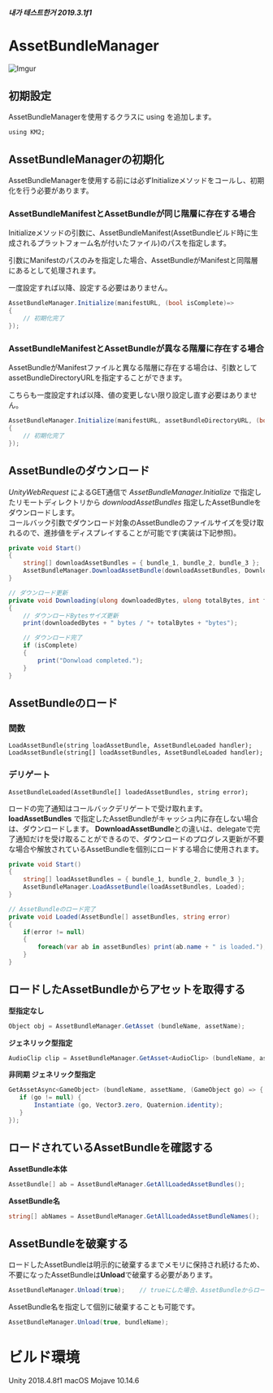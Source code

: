 ##### 내가 테스트한거 2019.3.1f1

# AssetBundleManager

![Imgur](https://i.imgur.com/GD4U1oj.gif)

## 初期設定
AssetBundleManagerを使用するクラスに using を追加します。

`using KM2;`

## AssetBundleManagerの初期化

AssetBundleManagerを使用する前には必ずInitializeメソッドをコールし、初期化を行う必要があります。

### AssetBundleManifestとAssetBundleが同じ階層に存在する場合

Initializeメソッドの引数に、AssetBundleManifest(AssetBundleビルド時に生成されるプラットフォーム名が付いたファイル)のパスを指定します。

引数にManifestのパスのみを指定した場合、AssetBundleがManifestと同階層にあるとして処理されます。

一度設定すれば以降、設定する必要はありません。

```c#
AssetBundleManager.Initialize(manifestURL, (bool isComplete)=>
{
	// 初期化完了
});
```

### AssetBundleManifestとAssetBundleが異なる階層に存在する場合

AssetBundleがManifestファイルと異なる階層に存在する場合は、引数としてassetBundleDirectoryURLを指定することができます。

こちらも一度設定すれば以降、値の変更しない限り設定し直す必要はありません。

```c#
AssetBundleManager.Initialize(manifestURL, assetBundleDirectoryURL, (bool isComplete)=>
{
	// 初期化完了
});
```
## AssetBundleのダウンロード

*UnityWebRequest* によるGET通信で *AssetBundleManager.Initialize* で指定したリモートディレクトリから *downloadAssetBundles* 指定したAssetBundleをダウンロードします。  
コールバック引数でダウンロード対象のAssetBundleのファイルサイズを受け取れるので、進捗値をディスプレイすることが可能です(実装は下記参照)。
    

```C#
private void Start()
{
    string[] downloadAssetBundles = { bundle_1, bundle_2, bundle_3 };
    AssetBundleManager.DownloadAssetBundle(downloadAssetBundles, Downloading);
}

// ダウンロード更新
private void Downloading(ulong downloadedBytes, ulong totalBytes, int fileIndex, bool isComplete, string error)
{
    // ダウンロードBytesサイズ更新
    print(downloadedBytes + " bytes / "+ totalBytes + "bytes");

    // ダウンロード完了
    if (isComplete)
    {
        print("Donwload completed.");
    }
}
```


## AssetBundleのロード
### 関数
`LoadAssetBundle(string loadAssetBundle, AssetBundleLoaded handler);`
`LoadAssetBundle(string[] loadAssetBundles, AssetBundleLoaded handler);`
### デリゲート
`AssetBundleLoaded(AssetBundle[] loadedAssetBundles, string error);`

ロードの完了通知はコールバックデリゲートで受け取れます。
**loadAssetBundles** で指定したAssetBundleがキャッシュ内に存在しない場合は、ダウンロードします。
**DownloadAssetBundle**との違いは、delegateで完了通知だけを受け取ることができるので、ダウンロードのプログレス更新が不要な場合や解放されているAssetBundleを個別にロードする場合に使用されます。

```C#
private void Start()
{
    string[] loadAssetBundles = { bundle_1, bundle_2, bundle_3 };
    AssetBundleManager.LoadAssetBundle(loadAssetBundles, Loaded);
}

// AssetBundleのロード完了
private void Loaded(AssetBundle[] assetBundles, string error)
{
    if(error != null)
    {
        foreach(var ab in assetBundles) print(ab.name + " is loaded.");
    }
}
```



## ロードしたAssetBundleからアセットを取得する
**型指定なし**

```C#
Object obj = AssetBundleManager.GetAsset (bundleName, assetName);
```

**ジェネリック型指定**

```C#
AudioClip clip = AssetBundleManager.GetAsset<AudioClip> (bundleName, assetName);
```

**非同期 ジェネリック型指定**

```C#
GetAssetAsync<GameObject> (bundleName, assetName, (GameObject go) => {
   if (go != null) {
       Instantiate (go, Vector3.zero, Quaternion.identity);
   }
});
```

## ロードされているAssetBundleを確認する
**AssetBundle本体**

```C#
AssetBundle[] ab = AssetBundleManager.GetAllLoadedAssetBundles();
```

**AssetBundle名**

```C#
string[] abNames = AssetBundleManager.GetAllLoadedAssetBundleNames();
```

## AssetBundleを破棄する
ロードしたAssetBundleは明示的に破棄するまでメモリに保持され続けるため、不要になったAssetBundleは**Unload**で破棄する必要があります。

```C#
AssetBundleManager.Unload(true);    // trueにした場合、AssetBundleからロード済みのアセットも破棄されます
```

AssetBundle名を指定して個別に破棄することも可能です。

```C#
AssetBundleManager.Unload(true, bundleName);
```



# ビルド環境
Unity 2018.4.8f1
macOS Mojave 10.14.6
